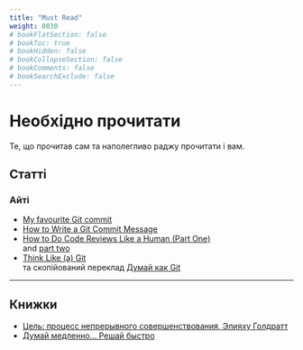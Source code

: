 ```yaml
---
title: "Must Read"
weight: 0030
# bookFlatSection: false
# bookToc: true
# bookHidden: false
# bookCollapseSection: false
# bookComments: false
# bookSearchExclude: false
---
```


# Необхідно прочитати

Те, що прочитав сам та наполегливо раджу прочитати і вам.

## Статті

### Айті

- [My favourite Git commit](https://dhwthompson.com/2019/my-favourite-git-commit)
- [How to Write a Git Commit Message](https://chris.beams.io/posts/git-commit/)
- [How to Do Code Reviews Like a Human (Part One)](https://mtlynch.io/human-code-reviews-1/)  
   and [part two](https://mtlynch.io/human-code-reviews-2/)
- [Think Like (a) Git](http://think-like-a-git.net/)  
   та скопійований переклад [Думай как Git](https://blog.disfinder.com/2014/11/think-git.html)

---

## Книжки

<!-- Позаяк книжки читалися в різні роки доступними мовами, то і радити я буду їх тою мовою, котрою читав. -->

- [Цель: процесс непрерывного совершенствования, Элияху Голдратт](https://www.goodreads.com/book/show/36505887)
- [Думай медленно... Решай быстро](https://www.goodreads.com/book/show/18942904)
